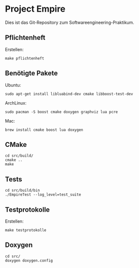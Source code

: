 Project Empire
==============

Dies ist das Git-Repository zum Softwareengineering-Praktikum.

Pflichtenheft
-------------

Erstellen:

	make pflichtenheft

Benötigte Pakete
----------------

Ubuntu:

    sudo apt-get install libluabind-dev cmake libboost-test-dev

ArchLinux:

    sudo pacman -S boost cmake doxygen graphviz lua pcre

Mac:

    brew install cmake boost lua doxygen

CMake
-----

	cd src/build/
	cmake ..
	make

Tests
-----

	cd src/build/bin
	./EmpireTest --log_level=test_suite

Testprotokolle
-------------

Erstellen:

	make testprotokolle

Doxygen
-------

	cd src/
	doxygen doxygen.config
